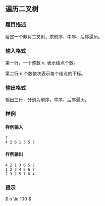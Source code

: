 ## 遍历二叉树

### 题目描述

给定一个非负二叉树，求前序、中序、后序遍历。

### 输入格式

第一行，一个整数 $n$, 表示结点个数。

第二行 $n$ 个数依次表示每个结点的下标。

### 输出格式

输出三行，分别为前序，中序，后序遍历。

### 样例

#### 样例输入

```
7
4 2 6 1 3 5 7
```

#### 样例输出

```
4 2 1 3 6 5 7
1 2 3 4 5 6 7
1 3 2 5 7 6 4
```

### 提示

$ n \le 100 $


